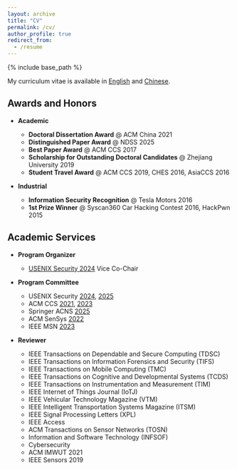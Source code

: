 ```yaml
---
layout: archive
title: "CV"
permalink: /cv/
author_profile: true
redirect_from:
  - /resume
---
```


{% include base_path %}

My curriculum vitae is available in [English](/files/cv/CV_ChenYan_2022_en.pdf) and [Chinese](/files/cv/CV_ChenYan_2022_cn.pdf).

## Awards and Honors

- **Academic**
  - **Doctoral Dissertation Award** @ ACM China 2021
  - **Distinguished Paper Award** @ NDSS 2025
  - **Best Paper Award** @ ACM CCS 2017
  - **Scholarship for Outstanding Doctoral Candidates** @ Zhejiang University 2019
  - **Student Travel Award** @ ACM CCS 2019, CHES 2016, AsiaCCS 2016

- **Industrial**
  - **Information Security Recognition** @ Tesla Motors 2016
  - **1st Prize Winner** @ Syscan360 Car Hacking Contest 2016, HackPwn 2015

## Academic Services

- **Program Organizer**
  - [USENIX Security 2024](https://www.usenix.org/conference/usenixsecurity24) Vice Co-Chair

- **Program Committee** 
  - USENIX Security [2024](https://www.usenix.org/conference/usenixsecurity24), [2025](https://www.usenix.org/conference/usenixsecurity25)
  - ACM CCS [2021](https://www.sigsac.org/ccs/CCS2021/), [2023](https://www.sigsac.org/ccs/CCS2023/)
  - Springer ACNS [2025](https://acns2025.fordaysec.de/)
  - ACM SenSys [2022](http://sensys.acm.org/2022/)
  - IEEE MSN [2023](https://ieee-msn.org/2023/index.php)

- **Reviewer**
  - IEEE Transactions on Dependable and Secure Computing (TDSC)
  - IEEE Transactions on Information Forensics and Security (TIFS)
  - IEEE Transactions on Mobile Computing (TMC)
  - IEEE Transactions on Cognitive and Developmental Systems (TCDS)
  - IEEE Transactions on Instrumentation and Measurement (TIM)
  - IEEE Internet of Things Journal (IoTJ)
  - IEEE Vehicular Technology Magazine (VTM)
  - IEEE Intelligent Transportation Systems Magazine (ITSM)
  - IEEE Signal Processing Letters (XPL)
  - IEEE Access
  - ACM Transactions on Sensor Networks (TOSN)
  - Information and Software Technology (INFSOF)
  - Cybersecurity
  - ACM IMWUT 2021
  - IEEE Sensors 2019


